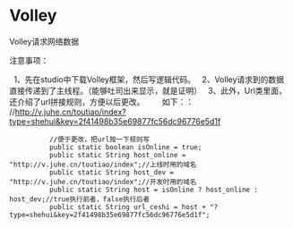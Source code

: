 # Volley
Volley请求网络数据

注意事项：

    1、先在studio中下载Volley框架，然后写逻辑代码。
    2、Volley请求到的数据直接传递到了主线程。（能够吐司出来显示，就是证明）
    3、此外，Url类里面，还介绍了url拼接规则，方便以后更改。
        如下：：
              //http://v.juhe.cn/toutiao/index?type=shehui&key=2f41498b35e69877fc56dc96776e5d1f

              //便于更改，把url按一下规则写
              public static boolean isOnline = true;
              public static String host_online = "http://v.juhe.cn/toutiao/index";//上线时用的域名
              public static String host_dev = "http://v.juhe.cn/toutiao/index";//开发时用的域名
              public static String host = isOnline ? host_online : host_dev;//true执行前者，false执行后者
              public static String url_ceshi = host + "?type=shehui&key=2f41498b35e69877fc56dc96776e5d1f";
